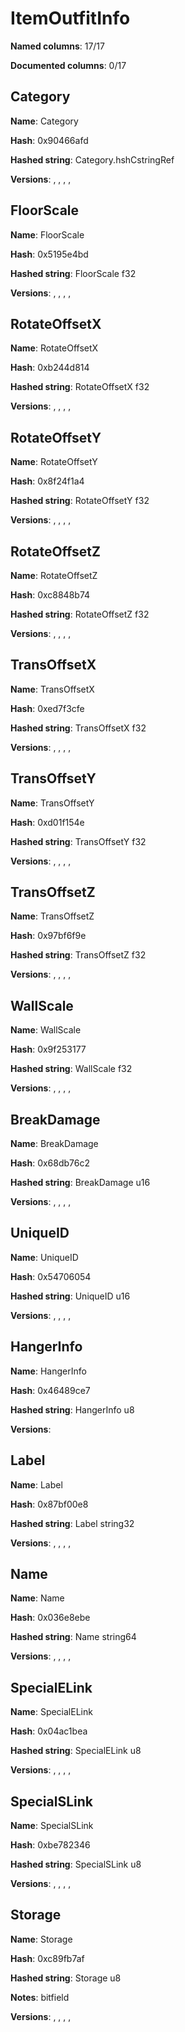 # ItemOutfitInfo
**Named columns**: 17/17

**Documented columns**: 0/17

## Category

**Name**: Category

**Hash**: 0x90466afd

**Hashed string**: Category.hshCstringRef

**Versions**: , , , , 

## FloorScale

**Name**: FloorScale

**Hash**: 0x5195e4bd

**Hashed string**: FloorScale f32

**Versions**: , , , , 

## RotateOffsetX

**Name**: RotateOffsetX

**Hash**: 0xb244d814

**Hashed string**: RotateOffsetX f32

**Versions**: , , , , 

## RotateOffsetY

**Name**: RotateOffsetY

**Hash**: 0x8f24f1a4

**Hashed string**: RotateOffsetY f32

**Versions**: , , , , 

## RotateOffsetZ

**Name**: RotateOffsetZ

**Hash**: 0xc8848b74

**Hashed string**: RotateOffsetZ f32

**Versions**: , , , , 

## TransOffsetX

**Name**: TransOffsetX

**Hash**: 0xed7f3cfe

**Hashed string**: TransOffsetX f32

**Versions**: , , , , 

## TransOffsetY

**Name**: TransOffsetY

**Hash**: 0xd01f154e

**Hashed string**: TransOffsetY f32

**Versions**: , , , , 

## TransOffsetZ

**Name**: TransOffsetZ

**Hash**: 0x97bf6f9e

**Hashed string**: TransOffsetZ f32

**Versions**: , , , , 

## WallScale

**Name**: WallScale

**Hash**: 0x9f253177

**Hashed string**: WallScale f32

**Versions**: , , , , 

## BreakDamage

**Name**: BreakDamage

**Hash**: 0x68db76c2

**Hashed string**: BreakDamage u16

**Versions**: , , , , 

## UniqueID

**Name**: UniqueID

**Hash**: 0x54706054

**Hashed string**: UniqueID u16

**Versions**: , , , , 

## HangerInfo

**Name**: HangerInfo

**Hash**: 0x46489ce7

**Hashed string**: HangerInfo u8

**Versions**: 

## Label

**Name**: Label

**Hash**: 0x87bf00e8

**Hashed string**: Label string32

**Versions**: , , , , 

## Name

**Name**: Name

**Hash**: 0x036e8ebe

**Hashed string**: Name string64

**Versions**: , , , , 

## SpecialELink

**Name**: SpecialELink

**Hash**: 0x04ac1bea

**Hashed string**: SpecialELink u8

**Versions**: , , , , 

## SpecialSLink

**Name**: SpecialSLink

**Hash**: 0xbe782346

**Hashed string**: SpecialSLink u8

**Versions**: , , , , 

## Storage

**Name**: Storage

**Hash**: 0xc89fb7af

**Hashed string**: Storage u8

**Notes**: bitfield

**Versions**: , , , , 

